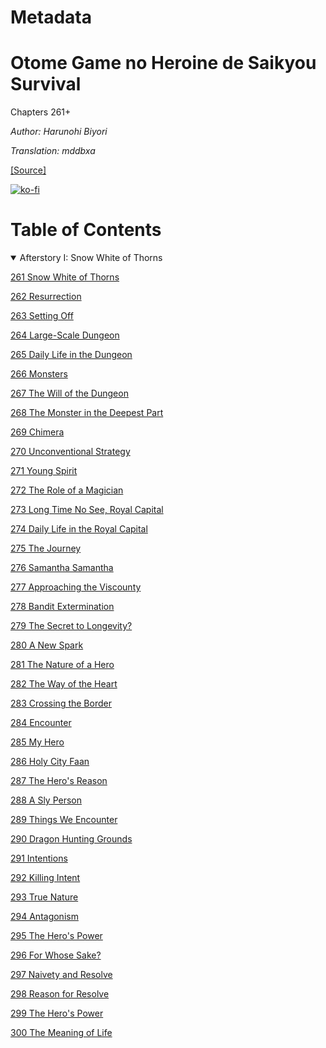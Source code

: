 # Metadata

# Otome Game no Heroine de Saikyou Survival  
  
Chapters 261+

_Author:_   _Harunohi Biyori_

_Translation: mddbxa_

[\[Source\]](https://ncode.syosetu.com/n1391fj/)


[![ko-fi](https://ko-fi.com/img/githubbutton_sm.svg)](https://ko-fi.com/I2I117SQUE)


# Table of Contents

<details open>
<summary>Afterstory I: Snow White of Thorns</summary>

[261 Snow White of Thorns](./chapters/chapter0261.md)

[262 Resurrection](./chapters/chapter0262.md)

[263 Setting Off](./chapters/chapter0263.md)

[264 Large-Scale Dungeon](./chapters/chapter0264.md)

[265 Daily Life in the Dungeon](./chapters/chapter0265.md)

[266 Monsters](./chapters/chapter0266.md)

[267 The Will of the Dungeon](./chapters/chapter0267.md)

[268 The Monster in the Deepest Part](./chapters/chapter0268.md)

[269 Chimera](./chapters/chapter0269.md)

[270 Unconventional Strategy](./chapters/chapter0270.md)

[271 Young Spirit](./chapters/chapter0271.md)

[272 The Role of a Magician](./chapters/chapter0272.md)

[273 Long Time No See, Royal Capital](./chapters/chapter0273.md)

[274 Daily Life in the Royal Capital](./chapters/chapter0274.md)

[275 The Journey](./chapters/chapter0275.md)

[276 Samantha Samantha](./chapters/chapter0276.md)

[277 Approaching the Viscounty](./chapters/chapter0277.md)

[278 Bandit Extermination](./chapters/chapter0278.md)

[279 The Secret to Longevity?](./chapters/chapter0279.md)

[280 A New Spark](./chapters/chapter0280.md)

[281 The Nature of a Hero](./chapters/chapter0281.md)

[282 The Way of the Heart](./chapters/chapter0282.md)

[283 Crossing the Border](./chapters/chapter0283.md)

[284 Encounter](./chapters/chapter0284.md)

[285 My Hero](./chapters/chapter0285.md)

[286 Holy City Faan](./chapters/chapter0286.md)

[287 The Hero's Reason](./chapters/chapter0287.md)

[288 A Sly Person](./chapters/chapter0288.md)

[289 Things We Encounter](./chapters/chapter0289.md)

[290 Dragon Hunting Grounds](./chapters/chapter0290.md)

[291 Intentions](./chapters/chapter0291.md)

[292 Killing Intent](./chapters/chapter0292.md)

[293 True Nature](./chapters/chapter0293.md)

[294 Antagonism](./chapters/chapter0294.md)

[295 The Hero's Power](./chapters/chapter0295.md)

[296 For Whose Sake?](./chapters/chapter0296.md)

[297 Naivety and Resolve](./chapters/chapter0297.md)

[298 Reason for Resolve](./chapters/chapter0298.md)

[299 The Hero's Power](./chapters/chapter0299.md)

[300 The Meaning of Life](./chapters/chapter0300.md)

</details>